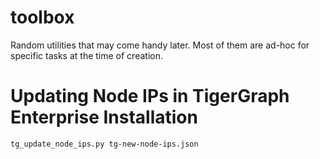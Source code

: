 # toolbox
Random utilities that may come handy later. Most of them are ad-hoc for specific tasks at the time of creation. 

# Updating Node IPs in TigerGraph Enterprise Installation
```
tg_update_node_ips.py tg-new-node-ips.json
```
